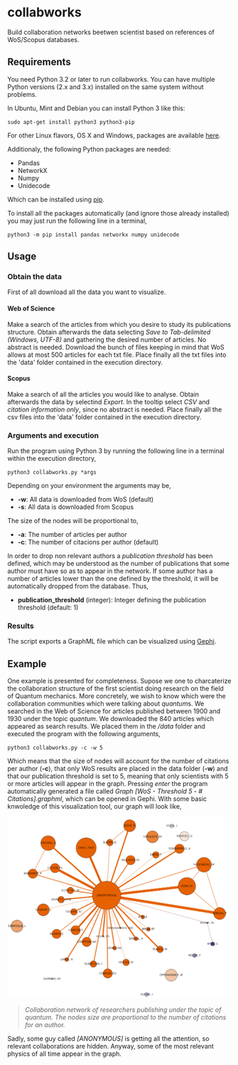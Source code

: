 # collabworks
Build collaboration networks beetwen scientist based on references of WoS/Scopus databases. 

## Requirements

You need Python 3.2 or later to run collabworks. You can have multiple Python versions (2.x and 3.x) installed on the same system without problems.

In Ubuntu, Mint and Debian you can install Python 3 like this:

	sudo apt-get install python3 python3-pip

For other Linux flavors, OS X and Windows, packages are available [here](http://www.python.org/getit/).

Additionaly, the following Python packages are needed:
* Pandas
* NetworkX
* Numpy
* Unidecode

Which can be installed using [pip](https://docs.python.org/3/installing/). 

To install all the packages automatically (and ignore those already installed) you may just run the following line in a terminal,

	python3 -m pip install pandas networkx numpy unidecode

## Usage

### Obtain the data

First of all download all the data you want to visualize. 

#### Web of Science
Make a search of the articles from which you desire to study its publications structure.
Obtain afterwards the data selecting *Save to Tab-delimited (Windows, UTF-8)* and gathering the desired number of articles. No abstract is needed.
Download the bunch of files keeping in mind that WoS allows at most 500 articles for each txt file.
Place finally all the txt files into the 'data' folder contained in the execution directory.

#### Scopus 
Make a search of all the articles you would like to analyse. 
Obtain afterwards the data by selectind *Export*. In the tooltip select *CSV* and *citation information only*, since no abstract is needed.
Place finally all the csv files into the 'data' folder contained in the execution directory.

### Arguments and execution

Run the program using Python 3 by running the following line in a terminal within the execution directory,

	python3 collabworks.py *args

Depending on your environment the arguments may be,

* **-w**: All data is downloaded from WoS (default)
* **-s**: All data is downloaded from Scopus

The size of the nodes will be proportional to,

* **-a**: The number of articles per author
* **-c**: The number of citacions per author (default)

In order to drop non relevant authors a *publication threshold* has been defined, which may be understood as the number of publications
that some author must have so as to appear in the network. If some author has a number of articles lower than the one defined by the threshold, it will be automatically
dropped from the database. Thus,

* **publication_threshold** (integer): Integer defining the publication threshold (default: 1)

### Results
The script exports a GraphML file which can be visualized using [Gephi](https://gephi.org/).

## Example 
One example is presented for completeness. Supose we one to charcaterize the collaboration structure of the first scientist doing research on the field of Quantum mechanics. More concretely, we wish to know which were the collaboration communities which were talking about *quantum*s. We searched in the Web of Science for articles published between 1900 and 1930 under the topic *quantum*. We downloaded the 840 articles which appeared as search results. We placed them in the */data* folder and executed the program with the following arguments,

	python3 collabworks.py -c -w 5

Which means that the size of nodes will account for the number of citations per author (**-c**), that only WoS results are placed in the data folder (**-w**) and that our publication threshold is set to 5, meaning that only scientists with 5 or more articles will appear in the graph. Pressing *enter* the program automatically generated a file called *Graph [WoS - Threshold 5 - # Citations].graphml*, which can be opened in Gephi. With some basic knwoledge of this visualization tool, our graph will look like,

![](example_network.png)
> *Collaboration network of researchers publishing under the topic of quantum. The nodes size are proportional to the number of citations for an author.*

Sadly, some guy called *[ANONYMOUS]* is getting all the attention, so relevant collaborations are hidden. Anyway, some of the most relevant physics of all time appear in the graph. 

